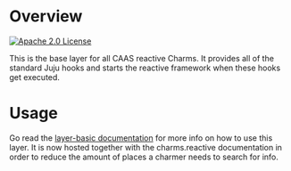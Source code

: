 # Overview
<a href="https://opensource.org/licenses/Apache-2.0"><img src="https://img.shields.io/badge/License-Apache%202.0-blue.svg" alt="Apache 2.0 License"></a>

This is the base layer for all CAAS reactive Charms. It provides all of the standard
Juju hooks and starts the reactive framework when these hooks get executed.

# Usage

Go read the [layer-basic documentation][] for more info on how to use this
layer. It is now hosted together with the charms.reactive documentation in order
to reduce the amount of places a charmer needs to search for info.

[charm-helpers]: https://pythonhosted.org/charmhelpers/
[layer-basic documentation]: https://charmsreactive.readthedocs.io/en/latest/layer-basic.html
